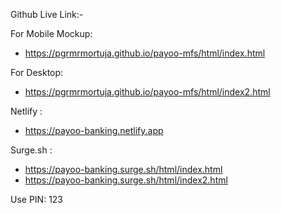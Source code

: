 Github Live Link:-

For Mobile Mockup:
- https://pgrmrmortuja.github.io/payoo-mfs/html/index.html
  
For Desktop:
- https://pgrmrmortuja.github.io/payoo-mfs/html/index2.html

Netlify :
 - https://payoo-banking.netlify.app

Surge.sh :
- https://payoo-banking.surge.sh/html/index.html
- https://payoo-banking.surge.sh/html/index2.html

Use PIN: 123
